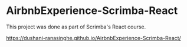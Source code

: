 # AirbnbExperience-Scrimba-React
This project was done as part of Scrimba's React course.

https://dushani-ranasinghe.github.io/AirbnbExperience-Scrimba-React/
